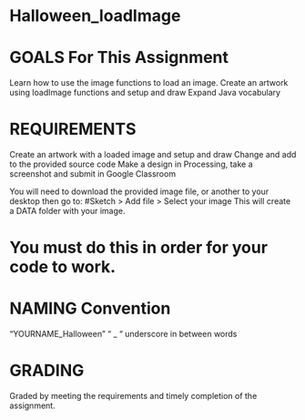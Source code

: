 # Halloween_loadImage


# GOALS For This Assignment
Learn how to use the image functions to load an image. 
Create an artwork using loadImage functions and setup and draw
Expand Java vocabulary


# REQUIREMENTS 
Create an artwork with a loaded image and setup and draw
Change and add to the provided source code
Make a design in Processing, take a screenshot and submit in Google Classroom

You will need to download the provided image file, or another to your desktop then go to: 
#Sketch > Add file > Select your image
This will create a DATA folder with your image. 

# You must do this in order for your code to work.



# NAMING Convention

“YOURNAME_Halloween”
“ _ “ underscore in between words



# GRADING 

Graded by meeting the requirements and timely completion of the assignment. 






